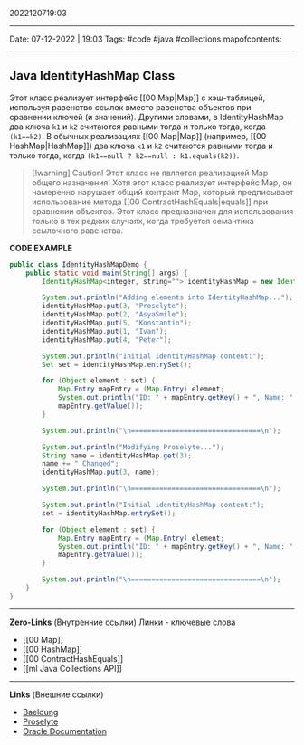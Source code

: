 2022120719:03
___
Date: 07-12-2022 | 19:03
Tags: #code #java #collections 
mapofcontents:
___
## Java IdentityHashMap Class
Этот класс реализует интерфейс [[00 Map|Map]] с хэш-таблицей, используя равенство ссылок вместо равенства объектов при сравнении ключей (и значений). Другими словами, в IdentityHashMap два ключа `k1` и `k2` считаются равными тогда и только тогда, когда `(k1==k2)`. В обычных реализациях [[00 Map|Map]] (например, [[00 HashMap|HashMap]]) два ключа `k1` и `k2` считаются равными тогда и только тогда, когда `(k1==null ? k2==null : k1.equals(k2))`.

> [!warning] Caution!
> Этот класс не является реализацией Map общего назначения! Хотя этот класс реализует интерфейс Map, он намеренно нарушает общий контракт Map, который предписывает использование метода [[00 ContractHashEquals|equals]] при сравнении объектов. Этот класс предназначен для использования только в тех редких случаях, когда требуется семантика ссылочного равенства.

**CODE EXAMPLE**
```java
public class IdentityHashMapDemo {
    public static void main(String[] args) {
        IdentityHashMap<integer, string=""> identityHashMap = new IdentityHashMap<>();

        System.out.println("Adding elements into IdentityHashMap...");
        identityHashMap.put(3, "Proselyte");
        identityHashMap.put(2, "AsyaSmile");
        identityHashMap.put(5, "Konstantin");
        identityHashMap.put(1, "Ivan");
        identityHashMap.put(4, "Peter");

        System.out.println("Initial identityHashMap content:");
        Set set = identityHashMap.entrySet();

        for (Object element : set) {
            Map.Entry mapEntry = (Map.Entry) element;
            System.out.println("ID: " + mapEntry.getKey() + ", Name: " + 
            mapEntry.getValue());
        }

        System.out.println("\n================================\n");

        System.out.println("Modifying Proselyte...");
        String name = identityHashMap.get(3);
        name += " Changed";
        identityHashMap.put(3, name);

        System.out.println("\n================================\n");

        System.out.println("Initial identityHashMap content:");
        set = identityHashMap.entrySet();

        for (Object element : set) {
            Map.Entry mapEntry = (Map.Entry) element;
            System.out.println("ID: " + mapEntry.getKey() + ", Name: " + 
            mapEntry.getValue());
        }

        System.out.println("\n================================\n");
    }
}
```

-----
**Zero-Links**  (Внутренние ссылки) Линки - ключевые слова
- [[00 Map]]
- [[00 HashMap]]
- [[00 ContractHashEquals]]
- [[ml Java Collections API]]

------
**Links** (Внешние ссылки)
- [Baeldung](https://www.baeldung.com/java-identityhashmap)
- [Proselyte](https://proselyte.net/tutorials/java-core/collections-framework/identity-hashmap/)
- [Oracle Documentation](https://docs.oracle.com/javase/7/docs/api/java/util/IdentityHashMap.html)
